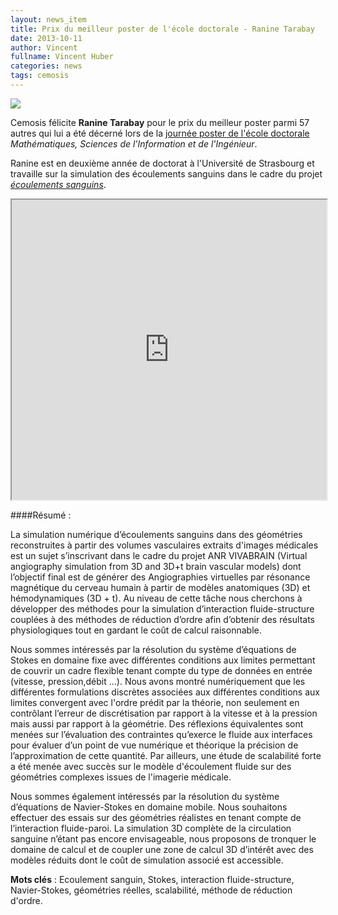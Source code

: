 ```yaml
---
layout: news_item
title: Prix du meilleur poster de l'école doctorale - Ranine Tarabay
date: 2013-10-11
author: Vincent
fullname: Vincent Huber
categories: news
tags: cemosis
---
```


<img src="/_posts/img/news/IMG_6876.JPG">

Cemosis félicite **Ranine Tarabay** pour le prix du meilleur poster parmi 57 autres qui lui a été décerné lors de la [journée poster de l'école doctorale](http://ed-msii.unistra.fr/doctorat/suivi-du-projet-de-recherche/journee-poster/) *Mathématiques, Sciences de l'Information et de l'Ingénieur*.

Ranine est en deuxième année de doctorat à l'Université de Strasbourg et travaille sur la simulation des écoulements sanguins dans le cadre du projet [*écoulements sanguins*](http://www.cemosis.fr/projets/interdisciplinaires/sante-bio/bloodflow).

<iframe src="https://docs.google.com/file/d/0ByfksnCbIfJPZW4xdVdtX2VNUzQ/preview" width="100%" height="480"></iframe>

####Résumé :

La simulation numérique d’écoulements sanguins dans des géométries reconstruites à partir des volumes vasculaires extraits d'images médicales est un sujet s’inscrivant dans le cadre du projet ANR VIVABRAIN (Virtual angiography simulation from 3D and 3D+t brain vascular models) dont l’objectif final est de générer des Angiographies virtuelles par résonance magnétique du cerveau humain à partir de modèles anatomiques (3D) et hémodynamiques (3D + t).  Au niveau de cette tâche nous cherchons à développer des méthodes pour la simulation d’interaction fluide-structure couplées à des méthodes de réduction d’ordre afin d’obtenir des résultats physiologiques tout en gardant le coût de calcul raisonnable. 

Nous sommes intéressés par la résolution du système d’équations de Stokes en domaine fixe avec différentes conditions aux limites permettant de couvrir un cadre flexible tenant compte du type de données en entrée (vitesse, pression,débit ...). Nous avons montré numériquement que les différentes formulations discrètes associées aux différentes conditions aux limites convergent avec l'ordre prédit par la théorie, non seulement en contrôlant l’erreur de discrétisation par rapport à la vitesse et à la pression mais aussi par rapport à la géométrie. Des réflexions équivalentes sont menées sur l’évaluation des contraintes qu’exerce le fluide aux interfaces pour évaluer d’un point de vue numérique et théorique la précision de l’approximation de cette quantité. Par ailleurs, une étude de scalabilité forte a été menée avec succès sur le modèle d'écoulement fluide sur des géométries complexes issues de l'imagerie médicale.

Nous sommes également intéressés par la résolution du système d’équations de Navier-Stokes en domaine mobile. Nous souhaitons effectuer des essais sur des géométries réalistes en tenant compte de l’interaction fluide-paroi. La simulation 3D complète de la circulation sanguine n’étant pas encore envisageable, nous proposons de tronquer le domaine de calcul et de coupler une zone de calcul 3D d’intérêt avec des modèles réduits dont le coût de simulation associé est accessible.

**Mots clés** : Ecoulement sanguin, Stokes, interaction fluide-structure, Navier-Stokes, géométries réelles, scalabilité, méthode de réduction d'ordre.